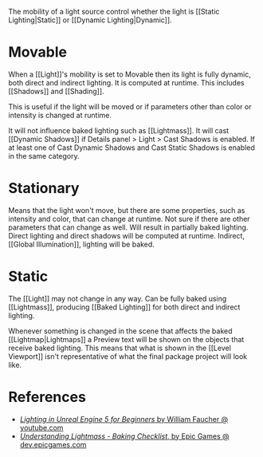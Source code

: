 The mobility of a light source control whether the light is [[Static Lighting|Static]] or [[Dynamic Lighting|Dynamic]].


# Movable

When a [[Light]]'s mobility is set to Movable then its light is fully dynamic, both direct and indirect lighting.
It is computed at runtime.
This includes [[Shadows]] and [[Shading]].

This is useful if the light will be moved or if parameters other than color or intensity is changed at runtime.

It will not influence baked lighting such as [[Lightmass]].
It will cast [[Dynamic Shadows]] if Details panel > Light > Cast Shadows is enabled.
If at least one of Cast Dynamic Shadows and Cast Static Shadows is enabled in the same category.


# Stationary

Means that the light won't move, but there are some properties, such as intensity and color, that can change at runtime.
Not sure if there are other parameters that can change as well.
Will result in partially baked lighting.
Direct lighting and direct shadows will be computed at runtime.
Indirect, [[Global Illumination]], lighting will be baked.


# Static

The [[Light]] may not change in any way.
Can be fully baked using [[Lightmass]], producing [[Baked Lighting]] for both direct and indirect lighting.

Whenever something is changed in the scene that affects the baked [[Lightmap|Lightmaps]] a Preview text will be shown on the objects that receive baked lighting.
This means that what is shown in the [[Level Viewport]] isn't representative of what the final package project will look like.


# References
- [_Lighting in Unreal Engine 5 for Beginners_ by William Faucher @ youtube.com](https://youtu.be/fSbBsXbjxPo?t=318)
- [_Understanding Lightmass - Baking Checklist_, by Epic Games @ dev.epicgames.com](https://dev.epicgames.com/community/learning/courses/yon/introducing-global-illumination/kn8/understanding-lightmass-baking-checklist)



